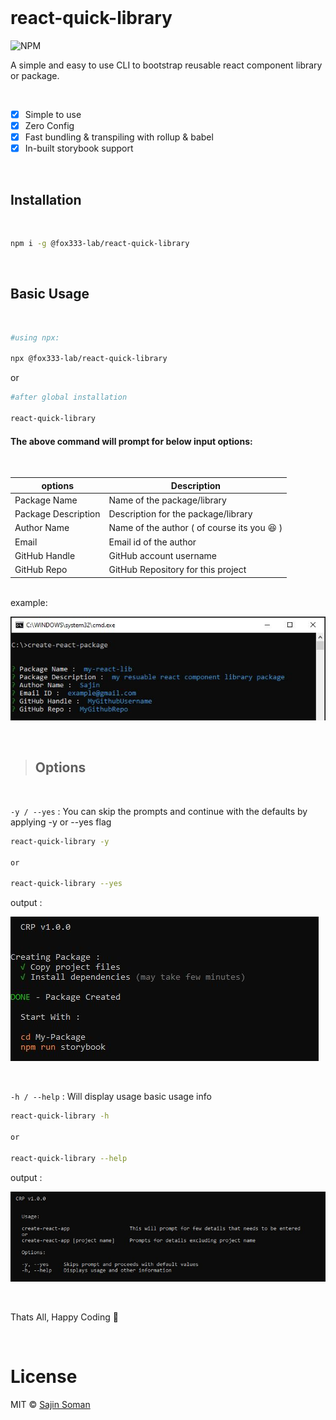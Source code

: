 <br />

# react-quick-library

![NPM](https://img.shields.io/npm/l/react-quick-timeline?style=flat-square)

A simple and easy to use CLI to bootstrap reusable react component library or package.

<br />

- [x] Simple to use
- [x] Zero Config
- [x] Fast bundling & transpiling with rollup & babel
- [x] In-built storybook support

<br />

## Installation

<br />

```sh
npm i -g @fox333-lab/react-quick-library
```

<br />

## Basic Usage

<br />

```sh
#using npx:

npx @fox333-lab/react-quick-library
```

or

```sh
#after global installation

react-quick-library
```

#### The above command will prompt for below input options:

<br />

| options             | Description                                 |
| ------------------- | ------------------------------------------- |
| Package Name        | Name of the package/library                 |
| Package Description | Description for the package/library         |
| Author Name         | Name of the author ( of course its you 😆 ) |
| Email               | Email id of the author                      |
| GitHub Handle       | GitHub account username                     |
| GitHub Repo         | GitHub Repository for this project          |

<br />
example:

![Prompt](images/prompt.JPG "Prompt")

<br />

> ## Options

<br />

`-y / --yes` :
You can skip the prompts and continue with the defaults by applying -y or --yes flag

```sh
react-quick-library -y

or

react-quick-library --yes
```

output :

![yes flag](images/yes.JPG "yes flag")

<br />

`-h / --help` : Will display usage basic usage info

```sh
react-quick-library -h

or

react-quick-library --help
```

output :

![help](images/help.JPG "help")

<br />

Thats All, Happy Coding 🙂

<br />

# License

MIT &copy; [Sajin Soman](https://github.com/Fox333-Lab)
